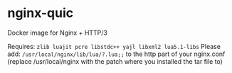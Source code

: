 # nginx-quic
Docker image for Nginx + HTTP/3

Requires: `zlib luajit pcre libstdc++ yajl libxml2 lua5.1-libs`
Please add: `/usr/local/nginx/lib/lua/?.lua;;` to the http part of your nginx.conf (replace /usr/local/nginx with the patch where you installed the tar file to)
